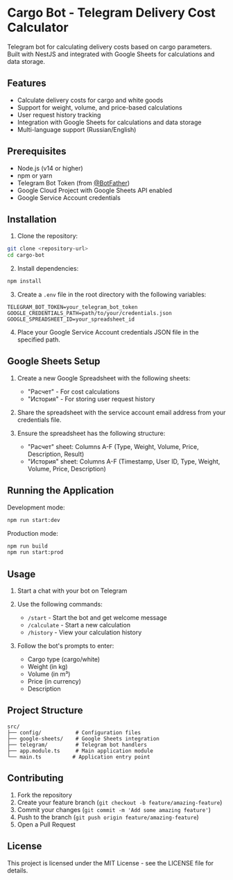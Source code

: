 # Cargo Bot - Telegram Delivery Cost Calculator

Telegram bot for calculating delivery costs based on cargo parameters. Built with NestJS and integrated with Google Sheets for calculations and data storage.

## Features

- Calculate delivery costs for cargo and white goods
- Support for weight, volume, and price-based calculations
- User request history tracking
- Integration with Google Sheets for calculations and data storage
- Multi-language support (Russian/English)

## Prerequisites

- Node.js (v14 or higher)
- npm or yarn
- Telegram Bot Token (from [@BotFather](https://t.me/BotFather))
- Google Cloud Project with Google Sheets API enabled
- Google Service Account credentials

## Installation

1. Clone the repository:
```bash
git clone <repository-url>
cd cargo-bot
```

2. Install dependencies:
```bash
npm install
```

3. Create a `.env` file in the root directory with the following variables:
```env
TELEGRAM_BOT_TOKEN=your_telegram_bot_token
GOOGLE_CREDENTIALS_PATH=path/to/your/credentials.json
GOOGLE_SPREADSHEET_ID=your_spreadsheet_id
```

4. Place your Google Service Account credentials JSON file in the specified path.

## Google Sheets Setup

1. Create a new Google Spreadsheet with the following sheets:
   - "Расчет" - For cost calculations
   - "История" - For storing user request history

2. Share the spreadsheet with the service account email address from your credentials file.

3. Ensure the spreadsheet has the following structure:
   - "Расчет" sheet: Columns A-F (Type, Weight, Volume, Price, Description, Result)
   - "История" sheet: Columns A-F (Timestamp, User ID, Type, Weight, Volume, Price, Description)

## Running the Application

Development mode:
```bash
npm run start:dev
```

Production mode:
```bash
npm run build
npm run start:prod
```

## Usage

1. Start a chat with your bot on Telegram
2. Use the following commands:
   - `/start` - Start the bot and get welcome message
   - `/calculate` - Start a new calculation
   - `/history` - View your calculation history

3. Follow the bot's prompts to enter:
   - Cargo type (cargo/white)
   - Weight (in kg)
   - Volume (in m³)
   - Price (in currency)
   - Description

## Project Structure

```
src/
├── config/           # Configuration files
├── google-sheets/    # Google Sheets integration
├── telegram/         # Telegram bot handlers
├── app.module.ts     # Main application module
└── main.ts          # Application entry point
```

## Contributing

1. Fork the repository
2. Create your feature branch (`git checkout -b feature/amazing-feature`)
3. Commit your changes (`git commit -m 'Add some amazing feature'`)
4. Push to the branch (`git push origin feature/amazing-feature`)
5. Open a Pull Request

## License

This project is licensed under the MIT License - see the LICENSE file for details. 